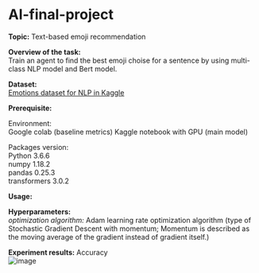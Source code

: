 # AI-final-project
**Topic:** Text-based emoji recommendation

**Overview of the task:**  
Train an agent to find the best emoji choise for a sentence by using multi-class NLP model and Bert model.

**Dataset:**<br>
[Emotions dataset for NLP in Kaggle](https://www.kaggle.com/datasets/praveengovi/emotions-dataset-for-nlp?resource=download)
  
**Prerequisite:**  

Environment:<br>
Google colab (baseline metrics)
Kaggle notebook with GPU (main model)
  
Packages version:   
Python 3.6.6  
numpy 1.18.2  
pandas 0.25.3  
transformers 3.0.2  
  
**Usage:**    
  
**Hyperparameters:**  
_optimization algorithm:_ Adam learning rate optimization algorithm (type of Stochastic Gradient Descent with momentum; Momentum is described as the moving average of the gradient instead of gradient itself.)
  
**Experiment results:** Accuracy  
![image](https://user-images.githubusercontent.com/91117215/173069600-b003400c-b00a-403b-aea6-e8a6ef7cd0c2.png)




